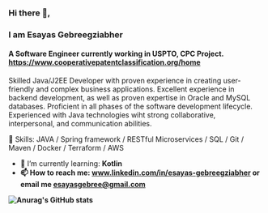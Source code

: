 ### Hi there 👋, 
### I am Esayas Gebreegziabher
#### A Software Engineer currently working in USPTO, CPC Project. https://www.cooperativepatentclassification.org/home 

Skilled Java/J2EE Developer with proven experience in creating user-friendly and complex business applications. Excellent experience in backend development, as well as proven expertise in Oracle and MySQL databases. Proficient in all phases of the software development lifecycle. Experienced with Java technologies wiht strong collaborative, interpersonal, and communication abilities.

🔭 Skills: JAVA / Spring framework / RESTful Microservices / SQL / Git / Maven / Docker / Terraform / AWS
- 🌱 I’m currently learning: <b>Kotlin<b/>
- 📫 How to reach me: www.linkedin.com/in/esayas-gebreegziabher or email me esayasgebree@gmail.com  




![Anurag's GitHub stats](https://github-readme-stats.vercel.app/api?username=esayasGebre&theme=shadow_green&show_icons=true)
